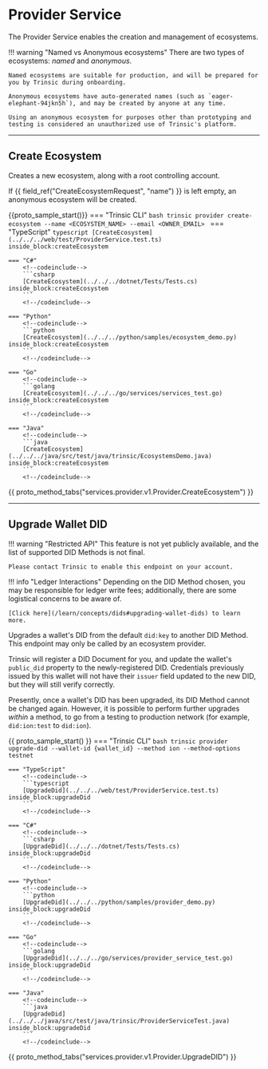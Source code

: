 # Provider Service

The Provider Service enables the creation and management of ecosystems.

!!! warning "Named vs Anonymous ecosystems"
    There are two types of ecosystems: *named* and *anonymous*.

    Named ecosystems are suitable for production, and will be prepared for you by Trinsic during onboarding.

    Anonymous ecosystems have auto-generated names (such as `eager-elephant-94jkn5h`), and may be created by anyone at any time.

    Using an anonymous ecosystem for purposes other than prototyping and testing is considered an unauthorized use of Trinsic's platform.

---

## Create Ecosystem

Creates a new ecosystem, along with a root controlling account.

If {{ field_ref("CreateEcosystemRequest", "name") }} is left empty, an anonymous ecosystem will be created.

{{proto_sample_start()}}
    === "Trinsic CLI"
        ```bash
        trinsic provider create-ecosystem --name <ECOSYSTEM_NAME> --email <OWNER_EMAIL>
        ```
    === "TypeScript"
        <!--codeinclude-->
        ```typescript
        [CreateEcosystem](../../../web/test/ProviderService.test.ts) inside_block:createEcosystem
        ```
        <!--/codeinclude-->

    === "C#"
        <!--codeinclude-->
        ```csharp
        [CreateEcosystem](../../../dotnet/Tests/Tests.cs) inside_block:createEcosystem
        ```
        <!--/codeinclude-->

    === "Python"
        <!--codeinclude-->
        ```python
        [CreateEcosystem](../../../python/samples/ecosystem_demo.py) inside_block:createEcosystem
        ```
        <!--/codeinclude-->

    === "Go"
        <!--codeinclude-->
        ```golang
        [CreateEcosystem](../../../go/services/services_test.go) inside_block:createEcosystem
        ```
        <!--/codeinclude-->

    === "Java"
        <!--codeinclude-->
        ```java
        [CreateEcosystem](../../../java/src/test/java/trinsic/EcosystemsDemo.java) inside_block:createEcosystem
        ```
        <!--/codeinclude-->

{{ proto_method_tabs("services.provider.v1.Provider.CreateEcosystem") }}

---

## Upgrade Wallet DID

!!! warning "Restricted API"
    This feature is not yet publicly available, and the list of supported DID Methods is not final.

    Please contact Trinsic to enable this endpoint on your account.

!!! info "Ledger Interactions"
    Depending on the DID Method chosen, you may be responsible for ledger write fees; additionally, there are some logistical concerns to be aware of.

    [Click here](/learn/concepts/dids#upgrading-wallet-dids) to learn more. 

Upgrades a wallet's DID from the default `did:key` to another DID Method. This endpoint may only be called by an ecosystem provider.

Trinsic will register a DID Document for you, and update the wallet's `public_did` property to the newly-registered DID. Credentials previously issued by this wallet will not have their `issuer` field updated to the new DID, but they will still verify correctly.

Presently, once a wallet's DID has been upgraded, its DID Method cannot be changed again. However, it is possible to perform further upgrades _within_ a method, to go from a testing to production network (for example, `did:ion:test` to `did:ion`). 

{{ proto_sample_start() }}
    === "Trinsic CLI"
        ```bash
        trinsic provider upgrade-did --wallet-id {wallet_id} --method ion --method-options testnet
        ```

    === "TypeScript"
        <!--codeinclude--> 
        ```typescript
        [UpgradeDid](../../../web/test/ProviderService.test.ts) inside_block:upgradeDid
        ```
        <!--/codeinclude-->

    === "C#"
        <!--codeinclude-->
        ```csharp
        [UpgradeDid](../../../dotnet/Tests/Tests.cs) inside_block:upgradeDid
        ```
        <!--/codeinclude-->

    === "Python"
        <!--codeinclude-->
        ```python
        [UpgradeDid](../../../python/samples/provider_demo.py) inside_block:upgradeDid
        ```
        <!--/codeinclude-->

    === "Go"
        <!--codeinclude-->
        ```golang
        [UpgradeDid](../../../go/services/provider_service_test.go) inside_block:upgradeDid
        ```
        <!--/codeinclude-->

    === "Java"
        <!--codeinclude-->
        ```java
        [UpgradeDid](../../../java/src/test/java/trinsic/ProviderServiceTest.java) inside_block:upgradeDid
        ```
        <!--/codeinclude-->

{{ proto_method_tabs("services.provider.v1.Provider.UpgradeDID") }}

<!-- 
// This call is not yet implemented
## List Ecosystems

Lists all available ecosystem for the current authentication context.

When using one of the SDKs, you must supply an [List Ecosystem Request](../proto/index.md#listecosystemrequest) object. This object follows the model below:

{{ proto_message('services.provider.v1.ListEcosystemRequest') }}

The response model is of type [List Ecosystem Response](../proto/index.md#listecosystemresponse):

{{ proto_message('services.provider.v1.ListEcosystemResponse') }} 
-->

<!--

Excluding invitation documentation pending re-thinking

To revert this, find the contents of this file before 6/9/2022 :~)

-->
